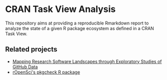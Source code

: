 # CRAN Task View Analysis

This repository aims at providing a reproducible Rmarkdown report to analyze the state of a given R package ecosystem as defined in a CRAN Task View.

## Related projects

- [Mapping Research Software Landscapes through Exploratory Studies of GitHub Data](https://github.com/kequach/Thesis-Mapping-RS)
- [rOpenSci's pkgcheck R package](https://github.com/ropensci-review-tools/pkgcheck)
